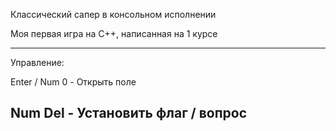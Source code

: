 Классический сапер в консольном исполнении

Моя первая игра на C++, написанная на 1 курсе

-----------------------------------------------
Управление:

  Enter / Num 0 - Открыть поле
  
  Num Del     -   Установить флаг / вопрос
-----------------------------------------------
